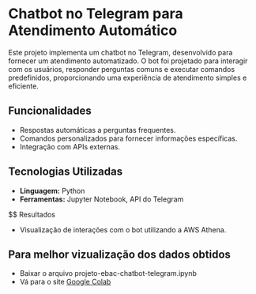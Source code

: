 # Chatbot no Telegram para Atendimento Automático

Este projeto implementa um chatbot no Telegram, desenvolvido para fornecer um atendimento automatizado. O bot foi projetado para interagir com os usuários, responder perguntas comuns e executar comandos predefinidos, proporcionando uma experiência de atendimento simples e eficiente.

## Funcionalidades
- Respostas automáticas a perguntas frequentes.
- Comandos personalizados para fornecer informações específicas.
- Integração com APIs externas.

## Tecnologias Utilizadas
- **Linguagem:** Python
- **Ferramentas:** Jupyter Notebook, API do Telegram

$$ Resultados
- Visualização de interações com o bot utilizando a AWS Athena.

## Para melhor vizualização dos dados obtidos
- Baixar o arquivo projeto-ebac-chatbot-telegram.ipynb
- Vá para o site [Google Colab](https://colab.research.google.com)



